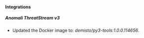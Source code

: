 
#### Integrations

##### Anomali ThreatStream v3


- Updated the Docker image to: *demisto/py3-tools:1.0.0.114656*.

